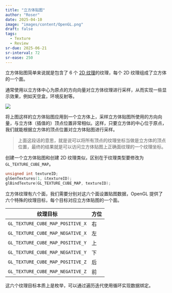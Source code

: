 ```yaml
---
title: "立方体贴图"
author: "Roser"
date: 2025-04-10
image: "images/content/OpenGL.png"
draft: false
tags:
  - Texture
  - Review
sr-due: 2025-06-21
sr-interval: 72
sr-ease: 250
---
```

立方体贴图简单来说就是包含了 6 个 [2D 纹理](../纹理贴图.md)的纹理，每个 2D 纹理组成了立方体的一个面。

通常使用以立方体中心为原点的方向向量对立方体纹理进行采样，从而实现一些显示效果，例如天空盒，环境反射等。

![](../image/立方体贴图采样示意图.png)

将上图这样的立方体贴图应用到一个立方体上，采样立方体贴图所使用的方向向量，与立方体（插值的）顶点位置非常相似。这样，只要立方体的中心位于原点，我们就能根据立方体的顶点位置对立方体贴图进行采样。

> 上面这段话的意思，就是说可以将所有顶点的纹理坐标当做是立方体的顶点位置，最终的结果就是可以访问立方体贴图上正确面纹理的一个纹理坐标。

创建一个立方体贴图和创建 2D 纹理类似，区别在于纹理类型要修改为 `GL_TEXTURE_CUBE_MAP`。

```cpp
unsigned int textureID;
glGenTextures(1, &textureID);
glBindTexture(GL_TEXTURE_CUBE_MAP, textureID);
```

立方体纹理有六个面，我们需要分别对这六个面设置贴图数据，OpenGL 提供了六个特殊的纹理目标，每个目标对应立方体贴图的一个面。

| 纹理目标                             | 方位  |
| -------------------------------- | --- |
| `GL_TEXTURE_CUBE_MAP_POSITIVE_X` | 右   |
| `GL_TEXTURE_CUBE_MAP_NEGATIVE_X` | 左   |
| `GL_TEXTURE_CUBE_MAP_POSITIVE_Y` | 上   |
| `GL_TEXTURE_CUBE_MAP_NEGATIVE_Y` | 下   |
| `GL_TEXTURE_CUBE_MAP_POSITIVE_Z` | 后   |
| `GL_TEXTURE_CUBE_MAP_NEGATIVE_Z` | 前   |
这六个纹理目标本质上是枚举，可以通过遍历迭代使用循环实现数据绑定。
